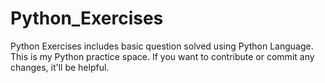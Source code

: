 # Python_Exercises
Python Exercises includes basic question solved using Python Language. This is my Python practice space. If you want to contribute or commit any changes, it'll be helpful.
